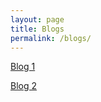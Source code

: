 ```yaml
---
layout: page
title: Blogs
permalink: /blogs/
---
```


<a href="{{ site.url }}/blog">Blog 1</a>

<a href="https://www.facebook.com/FirmansyahNurBudiman" target="_blank">Blog 2</a>